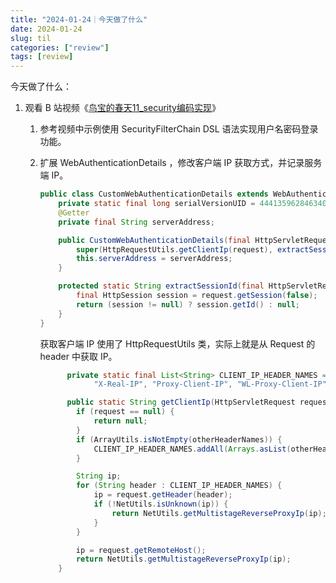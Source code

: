 ```yaml
---
title: "2024-01-24｜今天做了什么"
date: 2024-01-24
slug: til
categories: ["review"]
tags: [review]
---
```




今天做了什么：

1. 观看 B 站视频《[鸟宝的春天11_security编码实现](https://www.bilibili.com/video/BV1F5411y7Ta/)》
   1. 参考视频中示例使用 SecurityFilterChain DSL 语法实现用户名密码登录功能。
   1. 扩展 WebAuthenticationDetails ，修改客户端 IP 获取方式，并记录服务端 IP。
      ```java
      public class CustomWebAuthenticationDetails extends WebAuthenticationDetails {
          private static final long serialVersionUID = 4441359628463408329L;
          @Getter
          private final String serverAddress;
      
          public CustomWebAuthenticationDetails(final HttpServletRequest request, final String serverAddress) {
              super(HttpRequestUtils.getClientIp(request), extractSessionId(request));
              this.serverAddress = serverAddress;
          }
      
          protected static String extractSessionId(final HttpServletRequest request) {
              final HttpSession session = request.getSession(false);
              return (session != null) ? session.getId() : null;
          }
      }
      ```
      获取客户端 IP 使用了 HttpRequestUtils 类，实际上就是从 Request 的 header 中获取 IP。
   
      ```java
       		private static final List<String> CLIENT_IP_HEADER_NAMES = Arrays.asList("X-Forwarded-For",
                  "X-Real-IP", "Proxy-Client-IP", "WL-Proxy-Client-IP", "HTTP_CLIENT_IP", "HTTP_X_FORWARDED_FOR");
      
      		public static String getClientIp(HttpServletRequest request, String... otherHeaderNames) {
              if (request == null) {
                  return null;
              }
              if (ArrayUtils.isNotEmpty(otherHeaderNames)) {
                  CLIENT_IP_HEADER_NAMES.addAll(Arrays.asList(otherHeaderNames));
              }
      
              String ip;
              for (String header : CLIENT_IP_HEADER_NAMES) {
                  ip = request.getHeader(header);
                  if (!NetUtils.isUnknown(ip)) {
                      return NetUtils.getMultistageReverseProxyIp(ip);
                  }
              }
      
              ip = request.getRemoteHost();
              return NetUtils.getMultistageReverseProxyIp(ip);
          }
      ```
   
      
